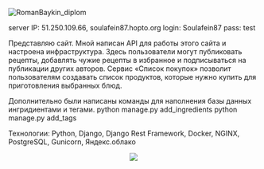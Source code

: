 ![RomanBaykin_diplom](https://github.com/RomanBaykin/foodgram-project-react/actions/workflows/main.yml/badge.svg)

server IP: 51.250.109.66, soulafein87.hopto.org
login: Soulafein87
pass: test


Представляю сайт. Мной написан API для работы этого сайта и настроена инфраструктура. Здесь пользователи могут публиковать рецепты, добавлять чужие рецепты в избранное и подписываться на публикации других авторов. Сервис «Список покупок» позволит пользователям создавать список продуктов, которые нужно купить для приготовления выбранных блюд.

Дополнительно были написаны команды для наполнения базы данных ингридиентами и тегами.
python manage.py add_ingredients
python manage.py add_tags

Технологии:
Python,
Django,
Django Rest Framework,
Docker,
NGINX,
PostgreSQL,
Gunicorn,
Яндекс.облако

<div id="header" align="center">
  <img src="https://media.giphy.com/media/elrFAUtV7ZOH7TSPhF/giphy-downsized-large.gif"/>
</div>


